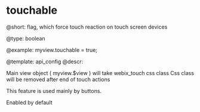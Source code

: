 touchable
=============


@short:
	flag, which force touch reaction on touch screen devices	

@type: boolean

@example:
myview.touchable = true;

@template:	api_config
@descr:

Main view object ( myview.$view ) will take webix_touch css class
Css class will be removed after end of touch actions

This feature is used mainly by buttons.

Enabled by default



